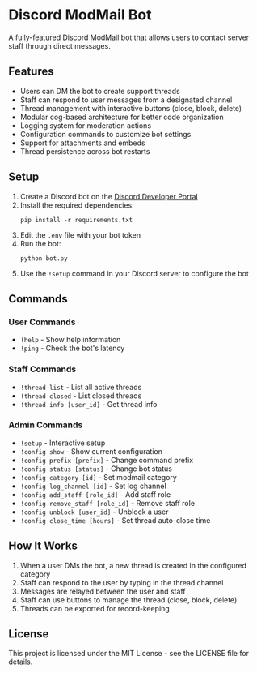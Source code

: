 # Discord ModMail Bot

A fully-featured Discord ModMail bot that allows users to contact server staff through direct messages.

## Features

- Users can DM the bot to create support threads
- Staff can respond to user messages from a designated channel
- Thread management with interactive buttons (close, block, delete)
- Modular cog-based architecture for better code organization
- Logging system for moderation actions
- Configuration commands to customize bot settings
- Support for attachments and embeds
- Thread persistence across bot restarts

## Setup

1. Create a Discord bot on the [Discord Developer Portal](https://discord.com/developers/applications)
2. Install the required dependencies:
   ```
   pip install -r requirements.txt
   ```
3. Edit the `.env` file with your bot token
4. Run the bot:
   ```
   python bot.py
   ```
5. Use the `!setup` command in your Discord server to configure the bot

## Commands

### User Commands
- `!help` - Show help information
- `!ping` - Check the bot's latency

### Staff Commands
- `!thread list` - List all active threads
- `!thread closed` - List closed threads
- `!thread info [user_id]` - Get thread info

### Admin Commands
- `!setup` - Interactive setup
- `!config show` - Show current configuration
- `!config prefix [prefix]` - Change command prefix
- `!config status [status]` - Change bot status
- `!config category [id]` - Set modmail category
- `!config log_channel [id]` - Set log channel
- `!config add_staff [role_id]` - Add staff role
- `!config remove_staff [role_id]` - Remove staff role
- `!config unblock [user_id]` - Unblock a user
- `!config close_time [hours]` - Set thread auto-close time

## How It Works

1. When a user DMs the bot, a new thread is created in the configured category
2. Staff can respond to the user by typing in the thread channel
3. Messages are relayed between the user and staff
4. Staff can use buttons to manage the thread (close, block, delete)
5. Threads can be exported for record-keeping

## License

This project is licensed under the MIT License - see the LICENSE file for details.